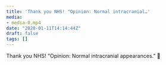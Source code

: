 ```yaml
---
title: 'Thank you NHS! "Opinion: Normal intracranial…'
media:
- media-0.mp4
date: "2020-01-11T14:14:44Z"
draft: false
tags: []
---
```

Thank you NHS\! "Opinion: Normal intracranial appearances." 🧠
